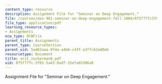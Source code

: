 ```yaml
---
content_type: resource
description: Assignment File for "Seminar on Deep Engagement."
file: /courses/mas-961-seminar-on-deep-engagement-fall-2004/0f5f77fc3f015a430adf15efa65306a9_orit_zuckerman8.pdf
file_type: application/pdf
learning_resource_types:
- Assignments
ocw_type: OCWFile
parent_title: Assignments
parent_type: CourseSection
parent_uid: 5ad62aaa-97da-a4b8-c43f-a3ffc62e80e6
resourcetype: Document
title: orit_zuckerman8.pdf
uid: 0f5f77fc-3f01-5a43-0adf-15efa65306a9
---
```

Assignment File for "Seminar on Deep Engagement."


